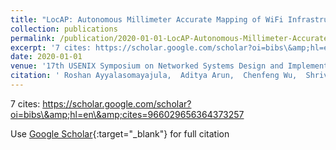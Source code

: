 ```yaml
---
title: "LocAP: Autonomous Millimeter Accurate Mapping of WiFi Infrastructure"
collection: publications
permalink: /publication/2020-01-01-LocAP-Autonomous-Millimeter-Accurate-Mapping-of-WiFi-Infrastructure
excerpt: '7 cites: https://scholar.google.com/scholar?oi=bibs\&amp;hl=en\&amp;cites=966029656364373257'
date: 2020-01-01
venue: '17th USENIX Symposium on Networked Systems Design and Implementation'
citation: ' Roshan Ayyalasomayajula,  Aditya Arun,  Chenfeng Wu,  Shrivatsan Rajagopalan,  Ish Jain,  Dinesh Bharadia, '
---
```

7 cites: https://scholar.google.com/scholar?oi=bibs\&amp;hl=en\&amp;cites=966029656364373257

Use [Google Scholar](https://scholar.google.com/scholar?q=LocAP:+Autonomous+Millimeter+Accurate+Mapping+of+WiFi+Infrastructure){:target="_blank"} for full citation